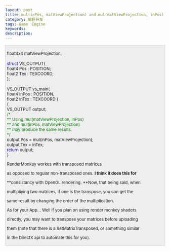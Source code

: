 ```yaml
---
layout: post
title: mul(inPos, matViewProjection) and mul(matViewProjection, inPos)
category: 编程开发
tags: Game　Engine
keywords: 
description: 
---
```


<div
style="border-bottom:#cccccc 1px solid;border-left:#cccccc 1px solid;padding-bottom:4px;background-color:#eeeeee;padding-left:4px;width:98%;padding-right:5px;font-size:13px;word-break:break-all;border-top:#cccccc 1px solid;border-right:#cccccc 1px solid;padding-top:4px;">

float4x4 matViewProjection;\
\
 <span style="color:#0000ff;">struct</span> VS\_OUTPUT{\
    float4 Pos : POSITION;\
    float2 Tex : TEXCOORD;\
 };\
\
 VS\_OUTPUT vs\_main(\
    float4 inPos : POSITION,\
    float2 inTex : TEXCOORD )\
 {\
    VS\_OUTPUT output;\
    <span style="color:#008000;">/\*</span><span
style="color:#008000;">\
    \*\* Using mul(matViewProjection, inPos)\
    \*\* and   mul(inPos, matViewProjection)\
    \*\* may produce the same results.\
    </span><span style="color:#008000;">\*/</span>\
    output.Pos = mul(inPos, matViewProjection);\
    output.Tex = inTex;\
    <span style="color:#0000ff;">return</span> output;\
 }

 

RenderMonkey workes with transposed matrices

as opposed to regular non-transposed ones. **I think it does this for**

**consistancy with OpenGL rendering. **Now, that being said, when

multipliying two matrices, if one is the transpose, you can get the

same result by changing the order of the multiplication.

As for your App... Well if you plan on using render monkey shaders

directly, you may want to transpose your matrices before uploading

them (note that there is a SetMatrixTransposed, or something similar

in the DirectX api to automate this for you).

</div>





